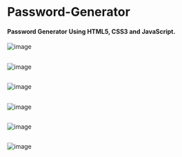 # Password-Generator
#### Password Generator Using HTML5, CSS3 and JavaScript.


![image](https://user-images.githubusercontent.com/87887741/185766302-e129a8fc-bc7e-4247-8809-1e642500df21.png)

<h2></h2>

![image](https://user-images.githubusercontent.com/87887741/185766304-a5c4e9a5-6ac2-4891-8af9-1215bc3db461.png)

<h2></h2>

![image](https://user-images.githubusercontent.com/87887741/185766310-168584c4-7c88-432c-bdff-b35dd61b28ae.png)

<h2></h2>

![image](https://user-images.githubusercontent.com/87887741/185766393-f8ff511d-0aa0-4d08-87a7-9556cb626450.png)

<h2></h2>

![image](https://user-images.githubusercontent.com/87887741/185766360-6b4403c4-87ea-4e20-aa8c-03cd1eb5f473.png)

<h2></h2>

![image](https://user-images.githubusercontent.com/87887741/185766370-13378856-6e6d-4294-b39a-957f6d4c1b42.png)


